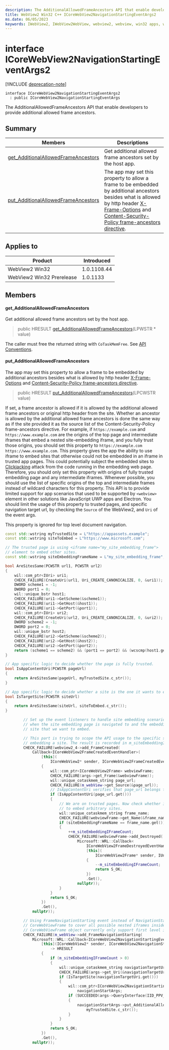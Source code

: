```yaml
---
description: The AdditionalAllowedFrameAncestors API that enable developers to provide additional allowed frame ancestors.
title: WebView2 Win32 C++ ICoreWebView2NavigationStartingEventArgs2
ms.date: 06/05/2023
keywords: IWebView2, IWebView2WebView, webview2, webview, win32 apps, win32, edge, ICoreWebView2, ICoreWebView2Controller, browser control, edge html, ICoreWebView2NavigationStartingEventArgs2
---
```


# interface ICoreWebView2NavigationStartingEventArgs2

[!INCLUDE [deprecation-note](../includes/deprecation-note.md)]

```
interface ICoreWebView2NavigationStartingEventArgs2
  : public ICoreWebView2NavigationStartingEventArgs
```

The AdditionalAllowedFrameAncestors API that enable developers to provide additional allowed frame ancestors.

## Summary

 Members                        | Descriptions
--------------------------------|---------------------------------------------
[get_AdditionalAllowedFrameAncestors](#get_additionalallowedframeancestors) | Get additional allowed frame ancestors set by the host app.
[put_AdditionalAllowedFrameAncestors](#put_additionalallowedframeancestors) | The app may set this property to allow a frame to be embedded by additional ancestors besides what is allowed by http header [X-Frame-Options](https://developer.mozilla.org/docs/Web/HTTP/Headers/X-Frame-Options) and [Content-Security-Policy frame-ancestors directive](https://developer.mozilla.org/docs/Web/HTTP/Headers/Content-Security-Policy/frame-ancestors).

## Applies to

Product                         | Introduced
--------------------------------|---------------------------------------------
WebView2 Win32            |    1.0.1108.44
WebView2 Win32 Prerelease |    1.0.1133

## Members

#### get_AdditionalAllowedFrameAncestors

Get additional allowed frame ancestors set by the host app.

> public HRESULT [get_AdditionalAllowedFrameAncestors](#get_additionalallowedframeancestors)(LPWSTR * value)

The caller must free the returned string with `CoTaskMemFree`. See [API Conventions](/microsoft-edge/webview2/concepts/win32-api-conventions#strings).

#### put_AdditionalAllowedFrameAncestors

The app may set this property to allow a frame to be embedded by additional ancestors besides what is allowed by http header [X-Frame-Options](https://developer.mozilla.org/docs/Web/HTTP/Headers/X-Frame-Options) and [Content-Security-Policy frame-ancestors directive](https://developer.mozilla.org/docs/Web/HTTP/Headers/Content-Security-Policy/frame-ancestors).

> public HRESULT [put_AdditionalAllowedFrameAncestors](#put_additionalallowedframeancestors)(LPCWSTR value)

If set, a frame ancestor is allowed if it is allowed by the additional allowed frame ancestors or original http header from the site. Whether an ancestor is allowed by the additional allowed frame ancestors is done the same way as if the site provided it as the source list of the Content-Security-Policy frame-ancestors directive. For example, if `https://example.com` and `https://www.example.com` are the origins of the top page and intermediate iframes that embed a nested site-embedding iframe, and you fully trust those origins, you should set this property to `https://example.com https://www.example.com`. This property gives the app the ability to use iframe to embed sites that otherwise could not be embedded in an iframe in trusted app pages. This could potentially subject the embedded sites to [Clickjacking](https://en.wikipedia.org/wiki/Clickjacking) attack from the code running in the embedding web page. Therefore, you should only set this property with origins of fully trusted embedding page and any intermediate iframes. Whenever possible, you should use the list of specific origins of the top and intermediate frames instead of wildcard characters for this property. This API is to provide limited support for app scenarios that used to be supported by `<webview>` element in other solutions like JavaScript UWP apps and Electron. You should limit the usage of this property to trusted pages, and specific navigation target url, by checking the `Source` of the WebView2, and `Uri` of the event args.

This property is ignored for top level document navigation.

```cpp
const std::wstring myTrustedSite = L"https://appassets.example";
const std::wstring siteToEmbed = L"https://www.microsoft.com";

// The trusted page is using <iframe name="my_site_embedding_frame">
// element to embed other sites.
const std::wstring siteEmbeddingFrameName = L"my_site_embedding_frame";

bool AreSitesSame(PCWSTR url1, PCWSTR url2)
{
    wil::com_ptr<IUri> uri1;
    CHECK_FAILURE(CreateUri(url1, Uri_CREATE_CANONICALIZE, 0, &uri1));
    DWORD scheme1 = -1;
    DWORD port1 = 0;
    wil::unique_bstr host1;
    CHECK_FAILURE(uri1->GetScheme(&scheme1));
    CHECK_FAILURE(uri1->GetHost(&host1));
    CHECK_FAILURE(uri1->GetPort(&port1));
    wil::com_ptr<IUri> uri2;
    CHECK_FAILURE(CreateUri(url2, Uri_CREATE_CANONICALIZE, 0, &uri2));
    DWORD scheme2 = -1;
    DWORD port2 = 0;
    wil::unique_bstr host2;
    CHECK_FAILURE(uri2->GetScheme(&scheme2));
    CHECK_FAILURE(uri2->GetHost(&host2));
    CHECK_FAILURE(uri2->GetPort(&port2));
    return (scheme1 == scheme2) && (port1 == port2) && (wcscmp(host1.get(), host2.get()) == 0);
}

// App specific logic to decide whether the page is fully trusted.
bool IsAppContentUri(PCWSTR pageUrl)
{
    return AreSitesSame(pageUrl, myTrustedSite.c_str());
}

// App specific logic to decide whether a site is the one it wants to embed.
bool IsTargetSite(PCWSTR siteUrl)
{
    return AreSitesSame(siteUrl, siteToEmbed.c_str());
}
```

```cpp
        // Set up the event listeners to handle site embedding scenario. The code will take effect
        // when the site embedding page is navigated to and the embedding iframe navigates to the
        // site that we want to embed.

        // This part is trying to scope the API usage to the specific scenario where we are
        // embedding a site. The result is recorded in m_siteEmbeddingIFrameCount.
        CHECK_FAILURE(webview2_4->add_FrameCreated(
            Callback<ICoreWebView2FrameCreatedEventHandler>(
                [this](
                    ICoreWebView2* sender, ICoreWebView2FrameCreatedEventArgs* args) -> HRESULT
                {
                    wil::com_ptr<ICoreWebView2Frame> webviewFrame;
                    CHECK_FAILURE(args->get_Frame(&webviewFrame));
                    wil::unique_cotaskmem_string page_url;
                    CHECK_FAILURE(m_webView->get_Source(&page_url));
                    // IsAppContentUri verifies that page_url belongs to  the app.
                    if (IsAppContentUri(page_url.get()))
                    {
                        // We are on trusted pages. Now check whether it is the iframe we plan
                        // to embed arbitrary sites.
                        wil::unique_cotaskmem_string frame_name;
                        CHECK_FAILURE(webviewFrame->get_Name(&frame_name));
                        if (siteEmbeddingFrameName == frame_name.get())
                        {
                            ++m_siteEmbeddingIFrameCount;
                            CHECK_FAILURE(webviewFrame->add_Destroyed(
                                Microsoft::WRL::Callback<
                                    ICoreWebView2FrameDestroyedEventHandler>(
                                    [this](
                                        ICoreWebView2Frame* sender, IUnknown* args) -> HRESULT
                                    {
                                        --m_siteEmbeddingIFrameCount;
                                        return S_OK;
                                    })
                                    .Get(),
                                nullptr));
                        }
                    }
                    return S_OK;
                })
                .Get(),
            nullptr));

        // Using FrameNavigationStarting event instead of NavigationStarting event of
        // CoreWebViewFrame to cover all possible nested iframes inside the embedded site as
        // CoreWebViewFrame object currently only support first level iframes in the top page.
        CHECK_FAILURE(m_webView->add_FrameNavigationStarting(
            Microsoft::WRL::Callback<ICoreWebView2NavigationStartingEventHandler>(
                [this](ICoreWebView2* sender, ICoreWebView2NavigationStartingEventArgs* args)
                    -> HRESULT
                {
                    if (m_siteEmbeddingIFrameCount > 0)
                    {
                        wil::unique_cotaskmem_string navigationTargetUri;
                        CHECK_FAILURE(args->get_Uri(&navigationTargetUri));
                        if (IsTargetSite(navigationTargetUri.get()))
                        {
                            wil::com_ptr<ICoreWebView2NavigationStartingEventArgs2>
                                navigationStartArgs;
                            if (SUCCEEDED(args->QueryInterface(IID_PPV_ARGS(&navigationStartArgs))))
                            {
                                navigationStartArgs->put_AdditionalAllowedFrameAncestors(
                                    myTrustedSite.c_str());
                            }
                        }
                    }
                    return S_OK;
                })
                .Get(),
            nullptr));
```

